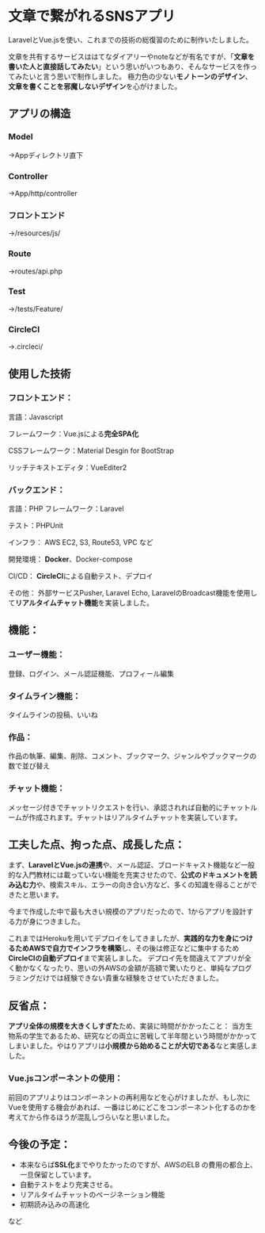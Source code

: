 # 文章で繋がれるSNSアプリ

LaravelとVue.jsを使い、これまでの技術の総復習のために制作いたしました。

文章を共有するサービスははてなダイアリーやnoteなどが有名ですが、「**文章を書いた人と直接話してみたい**」という思いがいつもあり、そんなサービスを作ってみたいと言う思いで制作しました。
極力色の少ない**モノトーンのデザイン**、**文章を書くことを邪魔しないデザイン**を心がけました。


## アプリの構造
### Model
→Appディレクトリ直下
### Controller
→App/http/controller
### フロントエンド
→/resources/js/
### Route
→routes/api.php
### Test
→/tests/Feature/
### CircleCI
→.circleci/

## 使用した技術


### フロントエンド：
<p>言語：Javascript</p>
<p>フレームワーク：Vue.jsによる<b>完全SPA化</b></p>
<p>CSSフレームワーク：Material Desgin for BootStrap</p>
<p>リッチテキストエディタ：VueEditer2</p>

### バックエンド：
言語：PHP
フレームワーク：Laravel
<p>テスト：PHPUnit</p>

インフラ：
AWS EC2, S3, Route53, VPC など

開発環境：
**Docker**、Docker-compose

CI/CD：
**CircleCI**による自動テスト、デプロイ

その他：
外部サービスPusher, Laravel Echo, LaravelのBroadcast機能を使用して**リアルタイムチャット機能**を実装しました。


## 機能：
### ユーザー機能：
登録、ログイン、メール認証機能、プロフィール編集

### タイムライン機能：
タイムラインの投稿、いいね

### 作品：
作品の執筆、編集、削除、コメント、ブックマーク、ジャンルやブックマークの数で並び替え

### チャット機能：
メッセージ付きでチャットリクエストを行い、承認されれば自動的にチャットルームが作成されます。チャットはリアルタイムチャットを実装しています。


## 工夫した点、拘った点、成長した点：
まず、**LaravelとVue.jsの連携**や、メール認証、ブロードキャスト機能など一般的な入門教材には載っていない機能を充実させたので、**公式のドキュメントを読み込む力**や、検索スキル、エラーの向き合い方など、多くの知識を得ることができたと思います。

今まで作成した中で最も大きい規模のアプリだったので、1からアプリを設計する力が身につきました。

これまではHerokuを用いてデプロイをしてきましたが、**実践的な力を身につけるためAWSで自力でインフラを構築**し、その後は修正などに集中するため**CircleCIの自動デプロイ**まで実装しました。
デプロイ先を間違えてアプリが全く動かなくなったり、思いの外AWSの金額が高額で驚いたりと、単純なプログラミングだけでは経験できない貴重な経験をさせていただきました。

## 反省点：
**アプリ全体の規模を大きくしすぎた**ため、実装に時間がかかったこと：
当方生物系の学生であるため、研究などの両立に苦戦して半年間という時間がかかってしまいました。やはりアプリは**小規模から始めることが大切である**なと実感しました。

### Vue.jsコンポーネントの使用：
前回のアプリよりはコンポーネントの再利用などを心がけましたが、もし次にVueを使用する機会があれば、一番はじめにどこをコンポーネント化するのかを考えてから作るほうが混乱しづらいなと思いました。


## 今後の予定：
- 本来ならば**SSL化**までやりたかったのですが、AWSのELB の費用の都合上、一旦保留としています。
- 自動テストをより充実させる。
- リアルタイムチャットのページネーション機能
- 初期読み込みの高速化

など
